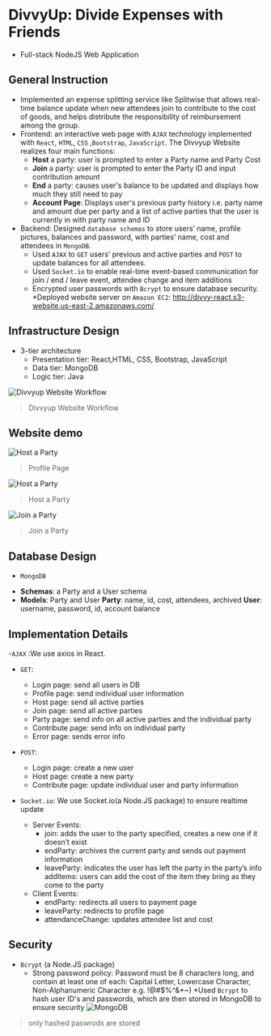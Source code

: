 # DivvyUp: Divide Expenses with Friends
- Full-stack NodeJS Web Application		
## General Instruction
- Implemented an expense splitting service like Splitwise that allows real-time balance update when new attendees join to contribute to the cost of goods, and helps distribute the responsibility of reimbursement among the group. 
- Frontend: an interactive web page with `AJAX` technology implemented with `React`, `HTML`, `CSS` ,`Bootstrap`, `JavaScript`. The Divvyup Website realizes four main functions:
   * **Host** a party: user is prompted to enter a Party name and Party Cost
   * **Join** a party: user is prompted to enter the Party ID and input contribution amount
   * **End** a party: causes user's balance to be updated and displays how much they still need to pay
   * **Account Page**: Displays user's previous party history i.e. party name and amount due per party and a list of active parties that the user is currently in with party name and ID
- Backend: Designed `database schemas` to store users’ name, profile pictures, balances and password, with parties’ name, cost and attendees in `MongoDB`.
  * Used `AJAX` to `GET` users’ previous and active parties and `POST` to update balances for all attendees.
  * Used `Socket.io` to enable real-time event-based communication for join / end / leave event, attendee change and item additions
  * Encrypted user passwords with `Bcrypt` to ensure database security.
  *Deployed website server on `Amazon EC2`: http://divvy-react.s3-website.us-east-2.amazonaws.com/

## Infrastructure Design
- 3-tier architecture
   * Presentation tier: React,HTML, CSS, Bootstrap, JavaScript
   * Data tier: MongoDB
   * Logic tier: Java

![Divvyup Website Workflow](http://i.imgur.com/LvDX7h7.png)
> Divvyup Website Workflow

## Website demo
![Host a Party](https://i.imgur.com/U2JKs82.gif)
> Profile Page

![Host a Party](https://i.imgur.com/5x9Wysz.gif)
> Host a Party

![Join a Party](https://i.imgur.com/5x9Wysz.gif)
> Join a Party


## Database Design
- `MongoDB`
* **Schemas**: a Party and a User schema
* **Models**: Party and User
		**Party**: name, id, cost, attendees, archived
		**User**: username, password, id, account balance
    
## Implementation Details
-`AJAX` :We use axios in React.
 - `GET`:
 	* Login page: send all users in DB
	* Profile page: send individual user information
	* Host page: send all active parties
	* Join page: send all active parties
	* Party page: send info on all active parties and the individual party
	* Contribute page: send info on individual party
	* Error page: sends error info
- `POST`:
	* Login page: create a new user
	* Host page: create a new party
	* Contribute page: update individual user and party information
	
- `Socket.io`: We use Socket.io(a Node.JS package) to ensure realtime update
  - Server Events:
	* join: adds the user to the party specified, creates a new one if it doesn’t exist
	* endParty: archives the current party and sends out payment information
	* leaveParty: indicates the user has left the party in the party’s info
	addItems: users can add the cost of the item they bring as they come to the party
  - Client Events:
	* endParty: redirects all users to payment page
	* leaveParty: redirects to profile page
	* attendanceChange: updates attendee list and cost

## Security
- `Bcrypt` (a Node.JS package)
  * Strong password policy: Password must be 8 characters long, and contain at least one of each: Capital Letter, Lowercase Character, Non-Alphanumeric Character e.g. !@#$%^&*~)
  *Used `Bcrypt` to hash user ID's and passwords, which are then stored in MongoDB to ensure security
![MongoDB](https://i.imgur.com/273gw4F.png)
 > only hashed paswrods are stored
